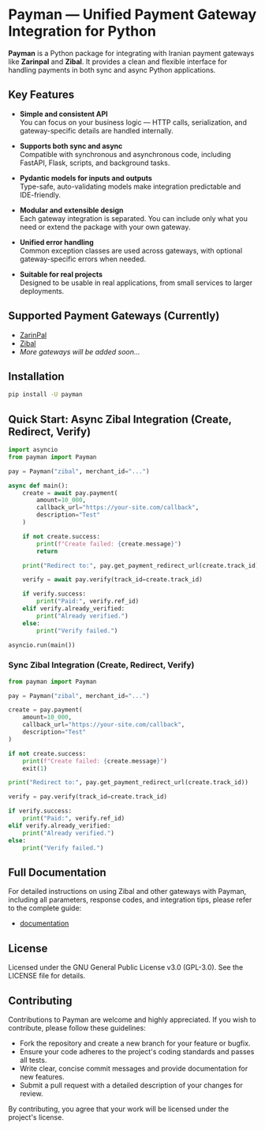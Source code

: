 # Payman — Unified Payment Gateway Integration for Python

**Payman** is a Python package for integrating with Iranian payment gateways like **Zarinpal** and **Zibal**.
It provides a clean and flexible interface for handling payments in both sync and async Python applications.

## Key Features
- **Simple and consistent API**  
 You can focus on your business logic — HTTP calls, serialization, and gateway-specific details are handled internally.

- **Supports both sync and async**  
 Compatible with synchronous and asynchronous code, including FastAPI, Flask, scripts, and background tasks.

- **Pydantic models for inputs and outputs**  
  Type-safe, auto-validating models make integration predictable and IDE-friendly.

- **Modular and extensible design**  
 Each gateway integration is separated. You can include only what you need or extend the package with your own gateway.

- **Unified error handling**  
 Common exception classes are used across gateways, with optional gateway-specific errors when needed.

- **Suitable for real projects**  
 Designed to be usable in real applications, from small services to larger deployments.


## Supported Payment Gateways (Currently)
- [ZarinPal](https://www.zarinpal.com/)
- [Zibal](https://zibal.ir/)
- *More gateways will be added soon...*

## Installation

```bash
pip install -U payman
```

## Quick Start: Async Zibal Integration (Create, Redirect, Verify)

```python
import asyncio
from payman import Payman

pay = Payman("zibal", merchant_id="...")

async def main():
    create = await pay.payment(
        amount=10_000,
        callback_url="https://your-site.com/callback",
        description="Test"
    )

    if not create.success:
        print(f"Create failed: {create.message}")
        return

    print("Redirect to:", pay.get_payment_redirect_url(create.track_id))

    verify = await pay.verify(track_id=create.track_id)

    if verify.success:
        print("Paid:", verify.ref_id)
    elif verify.already_verified:
        print("Already verified.")
    else:
        print("Verify failed.")

asyncio.run(main())
```

### Sync Zibal Integration (Create, Redirect, Verify)

```python
from payman import Payman

pay = Payman("zibal", merchant_id="...")

create = pay.payment(
    amount=10_000,
    callback_url="https://your-site.com/callback",
    description="Test"
)

if not create.success:
    print(f"Create failed: {create.message}")
    exit(1)

print("Redirect to:", pay.get_payment_redirect_url(create.track_id))

verify = pay.verify(track_id=create.track_id)

if verify.success:
    print("Paid:", verify.ref_id)
elif verify.already_verified:
    print("Already verified.")
else:
    print("Verify failed.")
```

## Full Documentation
For detailed instructions on using Zibal and other gateways with Payman, including all parameters, response codes, and integration tips, please refer to the complete guide:
- [documentation](https://irvaniamirali.github.io/payman)


## License

Licensed under the GNU General Public License v3.0 (GPL-3.0). See the LICENSE file for details.

## Contributing

Contributions to Payman are welcome and highly appreciated. If you wish to contribute, please follow these guidelines:

- Fork the repository and create a new branch for your feature or bugfix.  
- Ensure your code adheres to the project's coding standards and passes all tests.  
- Write clear, concise commit messages and provide documentation for new features.  
- Submit a pull request with a detailed description of your changes for review.

By contributing, you agree that your work will be licensed under the project's license.
